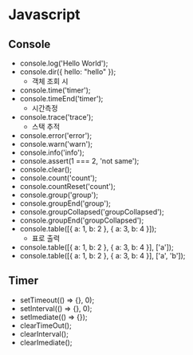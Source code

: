 # Javascript

## Console

- console.log('Hello World');
- console.dir({ hello: "hello" });
  - 객체 조회 시
- console.time('timer');
- console.timeEnd('timer');
  - 시간측정
- console.trace('trace');
  - 스택 추적
- console.error('error');
- console.warn('warn');
- console.info('info');
- console.assert(1 === 2, 'not same');
- console.clear();
- console.count('count');
- console.countReset('count');
- console.group('group');
- console.groupEnd('group');
- console.groupCollapsed('groupCollapsed');
- console.groupEnd('groupCollapsed');
- console.table([{ a: 1, b: 2 }, { a: 3, b: 4 }]);
  - 표로 출력
- console.table([{ a: 1, b: 2 }, { a: 3, b: 4 }], ['a']);
- console.table([{ a: 1, b: 2 }, { a: 3, b: 4 }], ['a', 'b']);

## Timer

- setTimeout(() => {}, 0);
- setInterval(() => {}, 0);
- setImediate(() => {});
- clearTimeOut();
- clearInterval();
- clearImediate();

